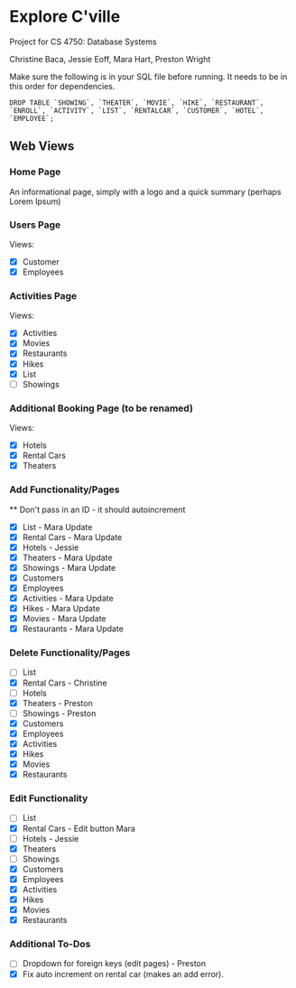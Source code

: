 # Explore C'ville
Project for CS 4750: Database Systems

Christine Baca, Jessie Eoff, Mara Hart, Preston Wright

Make sure the following is in your SQL file before running. It needs to be in this order for dependencies.
```
DROP TABLE `SHOWING`, `THEATER`, `MOVIE`, `HIKE`, `RESTAURANT`, `ENROLL`, `ACTIVITY`, `LIST`, `RENTALCAR`, `CUSTOMER`, `HOTEL`, `EMPLOYEE`;
```

## Web Views
### Home Page
An informational page, simply with a logo and a quick summary (perhaps Lorem Ipsum)

### Users Page
Views:
- [x] Customer
- [x] Employees

### Activities Page
Views:
- [x] Activities
- [x] Movies
- [x] Restaurants
- [x] Hikes
- [X] List
- [ ] Showings

### Additional Booking Page (to be renamed)
Views:
- [x] Hotels
- [x] Rental Cars
- [x] Theaters

### Add Functionality/Pages 
** Don't pass in an ID - it should autoincrement
- [X] List - Mara Update 
- [X] Rental Cars - Mara Update 
- [X] Hotels - Jessie 
- [X] Theaters - Mara Update 
- [X] Showings - Mara Update
- [x] Customers
- [x] Employees
- [x] Activities - Mara Update 
- [x] Hikes - Mara Update 
- [x] Movies - Mara Update 
- [x] Restaurants - Mara Update 

### Delete Functionality/Pages
- [ ] List
- [X] Rental Cars - Christine 
- [ ] Hotels
- [x] Theaters - Preston
- [ ] Showings - Preston
- [x] Customers
- [x] Employees
- [x] Activities
- [x] Hikes
- [x] Movies
- [x] Restaurants

### Edit Functionality
- [ ] List
- [X] Rental Cars - Edit button Mara
- [ ] Hotels - Jessie 
- [x] Theaters
- [ ] Showings
- [x] Customers
- [x] Employees
- [x] Activities
- [x] Hikes
- [x] Movies
- [x] Restaurants

### Additional To-Dos
- [ ] Dropdown for foreign keys (edit pages) - Preston
- [X] Fix auto increment on rental car (makes an add error).
